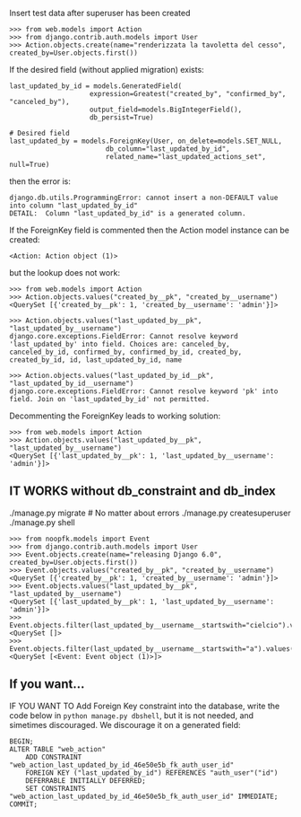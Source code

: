 Insert test data after superuser has been created

```
>>> from web.models import Action
>>> from django.contrib.auth.models import User
>>> Action.objects.create(name="renderizzata la tavoletta del cesso", created_by=User.objects.first())
```

If the desired field (without applied migration) exists:

```
last_updated_by_id = models.GeneratedField(
                    expression=Greatest("created_by", "confirmed_by", "canceled_by"),
                    output_field=models.BigIntegerField(),
                    db_persist=True)

# Desired field
last_updated_by = models.ForeignKey(User, on_delete=models.SET_NULL,
                        db_column="last_updated_by_id",
                        related_name="last_updated_actions_set", null=True)
```

then the error is:

```
django.db.utils.ProgrammingError: cannot insert a non-DEFAULT value into column "last_updated_by_id"
DETAIL:  Column "last_updated_by_id" is a generated column.
```

If the ForeignKey field is commented then the Action model instance can be created:

```
<Action: Action object (1)>
```

but the lookup does not work:

```
>>> from web.models import Action
>>> Action.objects.values("created_by__pk", "created_by__username")
<QuerySet [{'created_by__pk': 1, 'created_by__username': 'admin'}]>

>>> Action.objects.values("last_updated_by__pk", "last_updated_by__username")
django.core.exceptions.FieldError: Cannot resolve keyword 'last_updated_by' into field. Choices are: canceled_by, canceled_by_id, confirmed_by, confirmed_by_id, created_by, created_by_id, id, last_updated_by_id, name

>>> Action.objects.values("last_updated_by_id__pk", "last_updated_by_id__username")
django.core.exceptions.FieldError: Cannot resolve keyword 'pk' into field. Join on 'last_updated_by_id' not permitted.
```

Decommenting the ForeignKey leads to working solution:

```
>>> from web.models import Action
>>> Action.objects.values("last_updated_by__pk", "last_updated_by__username")
<QuerySet [{'last_updated_by__pk': 1, 'last_updated_by__username': 'admin'}]>
```

## IT WORKS without db_constraint and db_index

./manage.py migrate  # No matter about errors
./manage.py createsuperuser
./manage.py shell

```
>>> from noopfk.models import Event
>>> from django.contrib.auth.models import User
>>> Event.objects.create(name="releasing Django 6.0", created_by=User.objects.first())
>>> Event.objects.values("created_by__pk", "created_by__username")
<QuerySet [{'created_by__pk': 1, 'created_by__username': 'admin'}]>
>>> Event.objects.values("last_updated_by__pk", "last_updated_by__username")
<QuerySet [{'last_updated_by__pk': 1, 'last_updated_by__username': 'admin'}]>
>>> Event.objects.filter(last_updated_by__username__startswith="cielcio").values()
<QuerySet []>
>>> Event.objects.filter(last_updated_by__username__startswith="a").values()
<QuerySet [<Event: Event object (1)>]>
```

## If you want...

IF YOU WANT TO Add Foreign Key constraint into the database, write the code below in `python manage.py dbshell`, 
but it is not needed, and simetimes discouraged. We discourage it on a generated field:

```
BEGIN;
ALTER TABLE "web_action" 
    ADD CONSTRAINT "web_action_last_updated_by_id_46e50e5b_fk_auth_user_id" 
    FOREIGN KEY ("last_updated_by_id") REFERENCES "auth_user"("id") 
    DEFERRABLE INITIALLY DEFERRED; 
    SET CONSTRAINTS "web_action_last_updated_by_id_46e50e5b_fk_auth_user_id" IMMEDIATE;
COMMIT;
```

